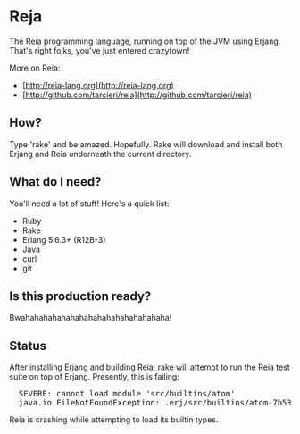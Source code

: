 Reja
====

The Reia programming language, running on top of the JVM using Erjang.
That's right folks, you've just entered crazytown!

More on Reia:

* [http://reia-lang.org](http://reia-lang.org)
* [http://github.com/tarcieri/reia](http://github.com/tarcieri/reia)

How?
----

Type 'rake' and be amazed.  Hopefully.  Rake will download and install both
Erjang and Reia underneath the current directory.

What do I need?
---------------

You'll need a lot of stuff! Here's a quick list:

* Ruby
* Rake
* Erlang 5.6.3+ (R12B-3)
* Java
* curl
* git

Is this production ready?
-------------------------

Bwahahahahahahahahahahahahahahahaha!

Status
------

After installing Erjang and building Reia, rake will attempt to run the Reia
test suite on top of Erjang.  Presently, this is failing: 

<pre>
  SEVERE: cannot load module 'src/builtins/atom'
  java.io.FileNotFoundException: .erj/src/builtins/atom-7b5394b7.jar (No such file or directory)
</pre>

Reia is crashing while attempting to load its builtin types.